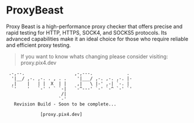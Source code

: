 # ProxyBeast

Proxy Beast is a high-performance proxy checker that offers precise and rapid testing for HTTP, HTTPS, SOCK4, and SOCKS5 protocols. Its advanced capabilities make it an ideal choice for those who require reliable and efficient proxy testing.


> If you want to know whats changing please consider visiting: proxy.pix4.dev

```
 .-,--.                   ,-,---.             .
  '|__/ ,-. ,-. . , . .    '|___/ ,-. ,-. ,-. |-
  ,|    |   | |  X  | |    ,|   \ |-' ,-| `-. |
  `'    '   `-' ' ` `-|   `-^---' `-' `-^ `-' `'
                     /|
                    `-'
   Revision Build - Soon to be complete...

             [proxy.pix4.dev]
```